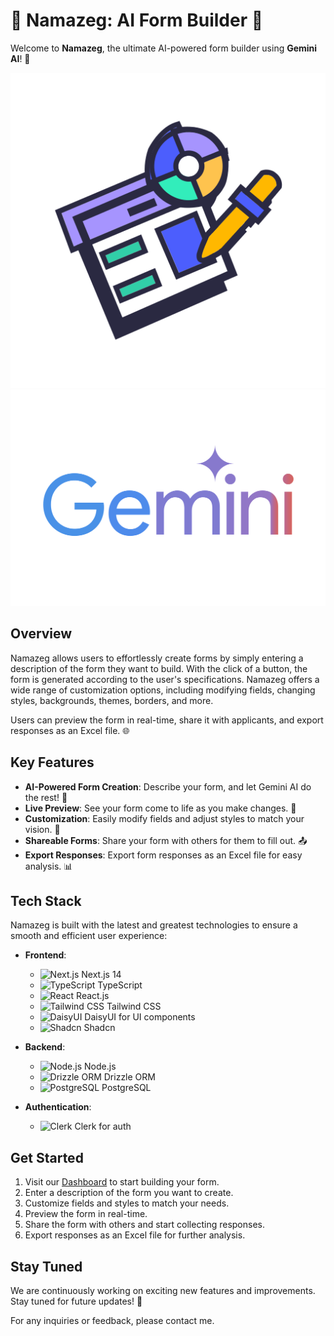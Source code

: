 # 🌟 Namazeg: AI Form Builder 🌟

Welcome to **Namazeg**, the ultimate AI-powered form builder using **Gemini AI**! 🚀


<p align="center">
  <img src="https://raw.githubusercontent.com/MahmoudKamal01/namazeg/22c3da5a373e414a41cfa21e9c6dffdd98cb0617/public/formlogo.svg" alt="Namazeg Logo" />
  <img src="https://raw.githubusercontent.com/MahmoudKamal01/namazeg/d7b3549404b84bf0c289f22274ca57da657fcb1b/public/Google%20Ai%20Gemini.svg" alt="GeminiAi" />
</p>

## Overview

Namazeg allows users to effortlessly create forms by simply entering a description of the form they want to build. With the click of a button, the form is generated according to the user's specifications. Namazeg offers a wide range of customization options, including modifying fields, changing styles, backgrounds, themes, borders, and more.

Users can preview the form in real-time, share it with applicants, and export responses as an Excel file. 🌐

## Key Features

- **AI-Powered Form Creation**: Describe your form, and let Gemini AI do the rest! 🧠
- **Live Preview**: See your form come to life as you make changes. 👀
- **Customization**: Easily modify fields and adjust styles to match your vision. 🎨
- **Shareable Forms**: Share your form with others for them to fill out. 📤
- **Export Responses**: Export form responses as an Excel file for easy analysis. 📊

## Tech Stack

Namazeg is built with the latest and greatest technologies to ensure a smooth and efficient user experience:

- **Frontend**:

  - ![Next.js](https://img.shields.io/badge/Next.js-14-000000?style=flat&logo=next.js) Next.js 14
  - ![TypeScript](https://img.shields.io/badge/TypeScript-4-3178C6?style=flat&logo=typescript) TypeScript
  - ![React](https://img.shields.io/badge/React-17-61DAFB?style=flat&logo=react) React.js
  - ![Tailwind CSS](https://img.shields.io/badge/Tailwind_CSS-2-38B2AC?style=flat&logo=tailwind-css) Tailwind CSS
  - ![DaisyUI](https://img.shields.io/badge/DaisyUI-2-ECC94B?style=flat&logo=daisyui) DaisyUI for UI components
  - ![Shadcn](https://img.shields.io/badge/Shadcn-1-FFA726?style=flat&logo=shadcn) Shadcn

- **Backend**:

  - ![Node.js](https://img.shields.io/badge/Node.js-14-339933?style=flat&logo=node.js) Node.js
  - ![Drizzle ORM](https://img.shields.io/badge/Drizzle_ORM-1-FFDD00?style=flat&logo=drizzle-orm) Drizzle ORM
  - ![PostgreSQL](https://img.shields.io/badge/PostgreSQL-13-336791?style=flat&logo=postgresql) PostgreSQL

- **Authentication**:
  - ![Clerk](https://img.shields.io/badge/Clerk-2-FB3958?style=flat&logo=clerk) Clerk for auth

## Get Started

1. Visit our [Dashboard](https://namazeg.vercel.app/dashboard) to start building your form.
2. Enter a description of the form you want to create.
3. Customize fields and styles to match your needs.
4. Preview the form in real-time.
5. Share the form with others and start collecting responses.
6. Export responses as an Excel file for further analysis.

## Stay Tuned

We are continuously working on exciting new features and improvements. Stay tuned for future updates! 🎉

For any inquiries or feedback, please contact me.
